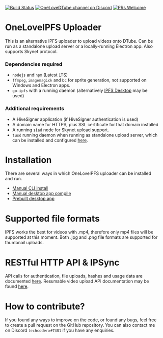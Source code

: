 [![Build Status](https://travis-ci.org/oneloveipfs/ipfsVideoUploader.svg?branch=master)](https://travis-ci.org/oneloveipfs/ipfsVideoUploader)
[![OneLoveDTube channel on Discord](https://img.shields.io/discord/418646135725359104.svg?logo=discord)](https://discord.gg/Sc4utKr)
[![PRs Welcome](https://img.shields.io/badge/PRs-welcome-brightgreen.svg?style=flat-square)](http://makeapullrequest.com)

# OneLoveIPFS Uploader

This is an alternative IPFS uploader to upload videos onto DTube. Can be run as a standalone upload server or a locally-running Electron app. Also supports Skynet protocol.

### Dependencies required

* `nodejs` and `npm` (Latest LTS)
* `ffmpeg`, `imagemagick` and `bc` for sprite generation, not supported on Windows and Electron apps.
* `go-ipfs` with a running daemon (alternatively [IPFS Desktop](https://github.com/ipfs-shipyard/ipfs-desktop) may be used)

### Additional requirements

* A HiveSigner application (if HiveSigner authentication is used)
* A domain name for HTTPS, plus SSL certificate for that domain installed
* A running `siad` node for Skynet upload support.
* `tusd` running daemon when running as standalone upload server, which can be installed and configured [here](https://github.com/oneloveipfs/ipfsVideoUploader/blob/master/docs/ResumableUploads.md#server-installation).

# Installation

There are several ways in which OneLoveIPFS uploader can be installed and run.

* [Manual CLI install](https://github.com/oneloveipfs/ipfsVideoUploader/blob/master/docs/Installation.md)
* [Manual desktop app compile](https://github.com/oneloveipfs/ipfsVideoUploader/blob/master/docs/Compile.md)
* [Prebuilt desktop app](https://github.com/oneloveipfs/ipfsVideoUploader/releases)

# Supported file formats

IPFS works the best for videos with .mp4, therefore only mp4 files will be supported at this moment. Both .jpg and .png file formats are supported for thumbnail uploads.

# RESTful HTTP API & IPSync

API calls for authentication, file uploads, hashes and usage data are documented [here](https://github.com/oneloveipfs/ipfsVideoUploader/blob/master/docs/APIDocs.md). Resumable video upload API documentation may be found [here](https://github.com/oneloveipfs/ipfsVideoUploader/blob/master/docs/ResumableUploads.md).

# How to contribute?

If you found any ways to improve on the code, or found any bugs, feel free to create a pull request on the GitHub repository. You can also contact me on Discord `techcoderx#7481` if you have any enquiries.